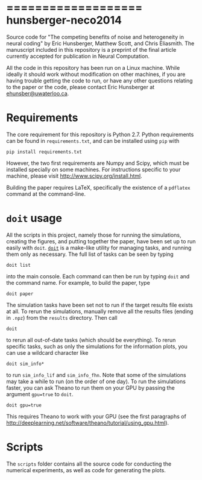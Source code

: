===================
hunsberger-neco2014
===================

Source code for "The competing benefits of noise and heterogeneity in neural
coding" by Eric Hunsberger, Matthew Scott, and Chris Eliasmith. The manuscript
included in this repository is a preprint of the final article currently
accepted for publication in Neural Computation.

All the code in this repository has been run on a Linux machine. While ideally
it should work without modification on other machines, if you are having
trouble getting the code to run, or have any other questions relating to the
paper or the code, please contact Eric Hunsberger at <ehunsber@uwaterloo.ca>.


Requirements
============

The core requirement for this repository is Python 2.7. Python requirements
can be found in `requirements.txt`, and can be installed using `pip` with

    pip install requirements.txt

However, the two first requirements are Numpy and Scipy, which must be
installed specially on some machines. For instructions specific to your
machine, please visit <http://www.scipy.org/install.html>.

Building the paper requires LaTeX, specifically the existence of
a `pdflatex` command at the command-line.


`doit` usage
============

All the scripts in this project, namely those for running the simulations,
creating the figures, and putting together the paper, have been set up to
run easily with `doit`. [`doit`](http://www.pydoit.org) is a make-like utility
for managing tasks, and running them only as necessary. The full list of tasks
can be seen by typing

    doit list

into the main console. Each command can then be run by typing `doit` and the
command name. For example, to build the paper, type

    doit paper

The simulation tasks have been set not to run if the target results file
exists at all. To rerun the simulations, manually remove all the results files
(ending in `.npz`) from the `results` directory. Then call

    doit

to rerun all out-of-date tasks (which should be everything). To rerun specific
tasks, such as only the simulations for the information plots, you can use
a wildcard character like

    doit sim_info*

to run `sim_info_lif` and `sim_info_fhn`. Note that some of the simulations may
take a while to run (on the order of one day). To run the simulations faster,
you can ask Theano to run them on your GPU by passing the argument `gpu=true`
to `doit`.

    doit gpu=true

This requires Theano to work with your GPU (see the first paragraphs of
<http://deeplearning.net/software/theano/tutorial/using_gpu.html>).


Scripts
=======

The `scripts` folder contains all the source code for conducting the numerical
experiments, as well as code for generating the plots.
